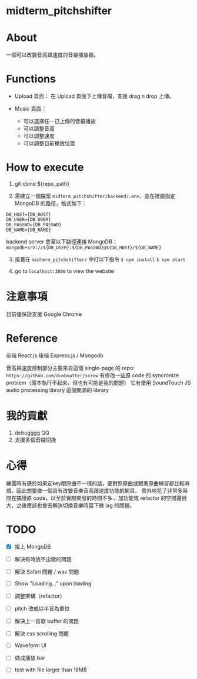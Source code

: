 # midterm_pitchshifter

# About
一個可以改變音高跟速度的音樂播放器。

# Functions
- Upload 頁面：
在 Upload 頁面下上傳音檔，支援 drag n drop 上傳。

- Music 頁面：
	- 可以選擇任一已上傳的音檔播放
	- 可以調整音高
	- 可以調整速度
	- 可以調整目前播放位置

# How to execute

1. git clone ${repo_path}

2. 需建立一個檔案 `midterm_pitchshifter/backend/.env`，並在裡面指定 MongoDB 的路徑，格式如下：
```
DB_HOST={DB_HOST}                                                 
DB_USER={DB_USER}
DB_PASSWD={DB_PASSWD}
DB_NAME={DB_NAME}
```
backend server 會至以下路徑連接 MongoDB：
```mongodb+srv://${DB_USER}:${DB_PASSWD}@${DB_HOST}/${DB_NAME}```

3. 接著在 `midterm_pitchshifter/` 中打以下指令
```$ npm install```
```$ npm start```

4. go to `localhost:3000` to view the website


# 注意事項
目前僅保證支援 Google Chrome


# Reference
前端 React.js
後端 Express.js / Mongodb

音高與速度控制部分主要來自這個 single-page 的 repo:
`https://github.com/dumbmatter/screw`
有修改一些原 code 的 syncronize problem（原本執行不起來，但也有可能是我的問題）
它有使用 SoundTouch JS audio processing library 這個開源的 library

# 我的貢獻
1. debugggg QQ
2. 支援多個音檔切換

# 心得
練團時有感於如果定key跟原曲不一樣的話，要對照原曲或跟著原曲練習都比較麻煩，因此想要做一個具有改變音樂音高跟速度功能的網頁。
意外地花了非常多時間在搞懂原 code，以至於實際開發的時間不多...
加功能或 refactor 的空間還很大，之後應該也會去解決切換音樂時當下微 lag 的問題。

# TODO
- [x] 接上 MongoDB
- [ ] 解決有時放不出歌的問題
- [ ] 解決 Safari 問題 / wav 問題
- [ ] Show "Loading..." upon loading
- [ ] 調整架構（refactor）
- [ ] pitch 改成以半音為單位
- [ ] 解決上一首歌 buffer 的問題
- [ ] 解決 css scrolling 問題
- [ ] Waveform UI
- [ ] 做成播放 bar
- [ ] test with file larger than 16MB

